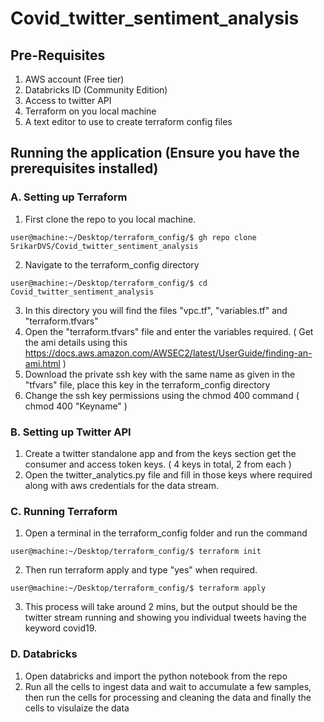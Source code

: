 # Covid_twitter_sentiment_analysis


## Pre-Requisites
1. AWS account (Free tier)
2. Databricks ID (Community Edition)
3. Access to twitter API
4. Terraform on you local machine
5. A text editor to use to create terraform config files

## Running the application (Ensure you have the prerequisites installed)


### A. Setting up Terraform
  1. First clone the repo to you local machine.
  ```console
user@machine:~/Desktop/terraform_config/$ gh repo clone SrikarDVS/Covid_twitter_sentiment_analysis
```
  2. Navigate to the terraform_config directory
```console
user@machine:~/Desktop/terraform_config/$ cd Covid_twitter_sentiment_analysis
```
  3. In this directory you will find the files "vpc.tf", "variables.tf" and "terraform.tfvars"
  4. Open the "terraform.tfvars" file and enter the variables required. ( Get the ami details using this https://docs.aws.amazon.com/AWSEC2/latest/UserGuide/finding-an-ami.html )
  5. Download the private ssh key with the same name as given in the "tfvars" file, place this key in the terraform_config directory
  6. Change the ssh key permissions using the chmod 400 command ( chmod 400 "Keyname" )
  
### B. Setting up Twitter API
  1. Create a twitter standalone app and from the keys section get the consumer and access token keys. ( 4 keys in total, 2 from each )
  2. Open the twitter_analytics.py file and fill in those keys where required along with aws credentials for the data stream.
  
### C. Running Terraform
  1. Open a terminal in the terraform_config folder and run the command  
```console
user@machine:~/Desktop/terraform_config/$ terraform init 
```
  2. Then run terraform apply and type "yes" when required.
```console
user@machine:~/Desktop/terraform_config/$ terraform apply
``` 
  3. This process will take around 2 mins, but the output should be the twitter stream running and showing you individual tweets having the keyword covid19.
  
### D. Databricks
  1. Open databricks and import the python notebook from the repo
  2. Run all the cells to ingest data and wait to accumulate a few samples, then run the cells for processing and cleaning the data and finally the cells to visulaize the data
